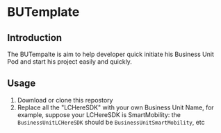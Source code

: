 # BUTemplate

## Introduction
The BUTempalte is aim to help developer quick initiate his Business Unit Pod and start his project easily and quickly.

## Usage
1. Download or clone this repostory 
2. Replace all the "LCHereSDK" with your own Business Unit Name, for example, suppose your LCHereSDK is SmartMobility:
the `BusinessUnitLCHereSDK` should be `BusinessUnitSmartMobility`, etc
